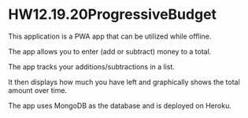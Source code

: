# HW12.19.20ProgressiveBudget

This application is a PWA app that can be utilized while offline.

The app allows you to enter (add or subtract) money to a total.

The app tracks your additions/subtractions in a list.

It then displays how much you have left and graphically shows the total amount over time.

The app uses MongoDB as the database and is deployed on Heroku.

